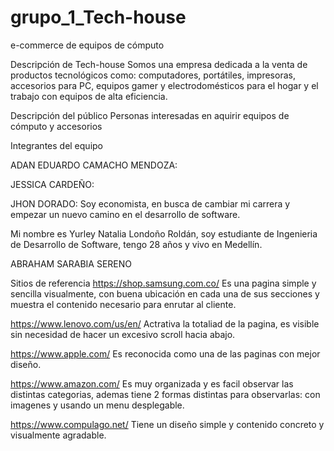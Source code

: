 # grupo_1_Tech-house
e-commerce de equipos de cómputo

Descripción de Tech-house 
  Somos una empresa dedicada a la venta de productos tecnológicos como: computadores, portátiles, impresoras, accesorios para PC, equipos gamer y electrodomésticos para el hogar y   el trabajo con equipos de alta eficiencia.

Descripción del público
  Personas interesadas en aquirir equipos de cómputo y accesorios 

Integrantes del equipo

  ADAN EDUARDO CAMACHO MENDOZA:
  
  JESSICA CARDEÑO:
  
  JHON DORADO:
  Soy economista, en busca de cambiar mi carrera y empezar un nuevo camino en el desarrollo de software.
  
  
  Mi nombre es Yurley Natalia Londoño Roldán, soy estudiante de Ingenieria de Desarrollo de Software, tengo 28 años y vivo en Medellín.
  
  ABRAHAM SARABIA SERENO
  
Sitios de referencia
  https://shop.samsung.com.co/ 
    Es una pagina simple y sencilla visualmente, con buena ubicación en cada una de sus secciones y muestra el contenido necesario para enrutar al cliente.
  
  https://www.lenovo.com/us/en/
    Actrativa la totaliad de la pagina, es visible sin necesidad de hacer un excesivo scroll hacia abajo.
    
  https://www.apple.com/
    Es reconocida como una de las paginas con mejor diseño.
   
  https://www.amazon.com/
    Es muy organizada y es facil observar las distintas categorias, ademas tiene 2 formas distintas para observarlas: con imagenes y usando un menu desplegable.
    
  https://www.compulago.net/
  Tiene un diseño simple y contenido concreto y visualmente agradable.
    
